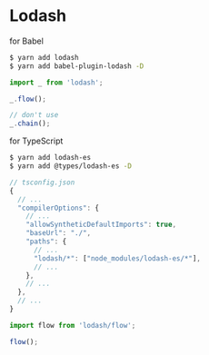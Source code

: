 # Lodash

for Babel

```sh
$ yarn add lodash
$ yarn add babel-plugin-lodash -D
```

```js
import _ from 'lodash';

_.flow();

// don't use
_.chain();
```

for TypeScript

```sh
$ yarn add lodash-es
$ yarn add @types/lodash-es -D
```

```js
// tsconfig.json
{
  // ...
  "compilerOptions": {
    // ...
    "allowSyntheticDefaultImports": true,
    "baseUrl": "./",
    "paths": {
      // ...
      "lodash/*": ["node_modules/lodash-es/*"],
      // ...
    },
    // ...
  },
  // ...
}
```

```ts
import flow from 'lodash/flow';

flow();
```
